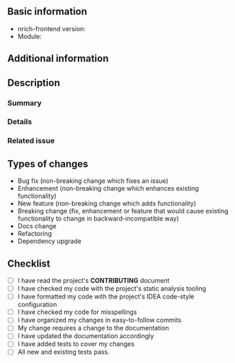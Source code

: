 <!--
  Please use Markdown syntax throughout the report for improved clarity.
  https://guides.github.com/features/mastering-markdown/
-->

## Basic information

* nrich-frontend version:
  <!-- released version -->
* Module:
  <!-- Please, include name(s) of relevant nrich-frontend's module(s). If not related to any specific module, specify "project" instead. -->

## Additional information

<!-- Please, include any additional information that could be relevant (e.g. npm/yarn, OS version). -->

## Description

### Summary

<!--- Please, provide a short summary of your changes. -->

### Details

<!--- Please, describe your changes in detail. -->

### Related issue

<!--
  If there is a related issue, please provide a reference to it.
  If the related issue does not exist, please consider creating one.
-->

## Types of changes

<!--- What types of changes does your code introduce? Please, remove all points that do not apply. -->

- Bug fix (non-breaking change which fixes an issue)
- Enhancement (non-breaking change which enhances existing functionality)
- New feature (non-breaking change which adds functionality)
- Breaking change (fix, enhancement or feature that would cause existing functionality to change in backward-incompatible way)
- Docs change
- Refactoring
- Dependency upgrade

## Checklist

<!---
  Please, go over all the following points, and put an "x" in all the boxes that apply.

  If a point is out of scope (e.g. a change in build scripts is not required to be covered with tests),
  please remove that box, strike trough the sentence describing the point and add a short description
  as to why that point is out of scope.
  e.g.
  - ~~I have added tests to cover my changes~~ (not needed as there are only changes to build files)
-->

- [ ] I have read the project's **CONTRIBUTING** document
- [ ] I have checked my code with the project's static analysis tooling
- [ ] I have formatted my code with the project's IDEA code-style configuration
- [ ] I have checked my code for misspellings
- [ ] I have organized my changes in easy-to-follow commits
- [ ] My change requires a change to the documentation
- [ ] I have updated the documentation accordingly
- [ ] I have added tests to cover my changes
- [ ] All new and existing tests pass.

